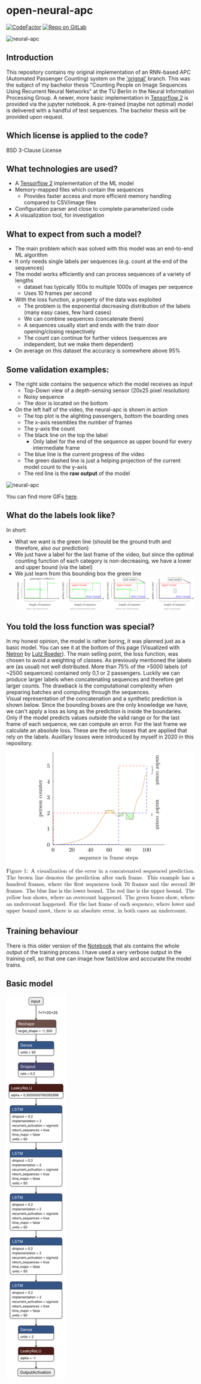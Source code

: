 # open-neural-apc
[![CodeFactor](https://www.codefactor.io/repository/github/nicojahn/open-neural-apc/badge)](https://www.codefactor.io/repository/github/nicojahn/open-neural-apc)
[![Repo on GitLab](https://img.shields.io/badge/repo-GitLab-6C488A.svg)](https://gitlab.nicojahn.com/nicojahn/open-neural-apc)

![neural-apc](./results/gifs/10000_7.gif)

## Introduction
This repository contains my original implementation of an RNN-based APC (Automated Passenger Counting) system on the <a href="https://github.com/nicojahn/open-neural-apc/tree/original" target="_blank" rel="noopener noreferrer">'orignal'</a> branch. This was the subject of my bachelor thesis "Counting People on Image Sequences Using Recurrent Neural Networks" at the TU Berlin in the Neural Information Processing Group. A newer, more basic implementation in <a href="https://github.com/tensorflow/tensorflow" target="_blank" rel="noopener noreferrer">Tensorflow 2</a> is provided via the jupyter notebook. A pre-trained (maybe not optimal) model is delivered with a handful of test sequences. The bachelor thesis will be provided upon request.

## Which license is applied to the code?
BSD 3-Clause License

## What technologies are used?
* A <a href="https://github.com/tensorflow/tensorflow" target="_blank" rel="noopener noreferrer">Tensorflow 2</a> implementation of the ML model
* Memory-mapped files which contain the sequences
    * Provides faster access and more efficient memory handling compared to CSV/image files
* Configuration parser and close to complete parameterized code
* A visualization tool, for investigation

## What to expect from such a model?
* The main problem which was solved with this model was an end-to-end ML algorithm
* It only needs single labels per sequences (e.g. count at the end of the sequences)
* The model works efficiently and can process sequences of a variety of lengths
    * dataset has typically 100s to multiple 1000s of images per sequence
    * Uses 10 frames per second
* With the loss function, a property of the data was exploited
    * The problem is the exponential decreasing distribution of the labels (many easy cases, few hard cases)
    * We can combine sequences (concatenate them)
    * A sequences usually start and ends with the train door opening/closing respectively
    * The count can continue for further videos (sequences are independent, but we make them dependent)
* On average on this dataset the accuracy is somewhere above 95%

## Some validation examples:
* The right side contains the sequence which the model receives as input
    * Top-Down view of a depth-sensing sensor (20x25 pixel resolution)
    * Noisy sequence
    * The door is located on the bottom
* On the left half of the video, the neural-apc is shown in action
    * The top plot is the alighting passengers, bottom the boarding ones
    * The x-axis resembles the number of frames
    * The y-axis the count
    * The black line on the top the label
        * Only label for the end of the sequence as upper bound for every intermediate frame
    * The blue line is the current progress of the video
    * The green dashed line is just a helping projection of the current model count to the y-axis
    * The red line is the **raw output** of the model
 
![neural-apc](./results/gifs/10000_0.gif)

You can find more GIFs <a href="./results/gifs/" target="_blank" rel="noopener noreferrer">here</a>.

## What do the labels look like?
In short:
 * What we want is the green line (should be the ground truth and therefore, also our prediction)
 * We just have a label for the last frame of the video, but since the optimal counting function of each category is non-decreasing, we have a lower and upper bound (via the label)
 * We just learn from this bounding box the green line
![label problem](label_problem.png)

## You told the loss function was special?
In my honest opinion, the model is rather boring, it was planned just as a basic model. You can see it at the bottom of this page (Visualized with <a href="https://github.com/lutzroeder/netron" target="_blank" rel="noopener noreferrer">Netron</a> by <a href="https://github.com/lutzroeder" target="_blank" rel="noopener noreferrer">Lutz Roeder</a>). The main selling point, the loss function, was chosen to avoid a weighting of classes. As previously mentioned the labels are (as usual) not well distributed. More than 75% of the >5000 labels (of ~2500 sequences) contained only 0,1 or 2 passengers. Luckily we can produce larger labels when concatenating sequences and therefore get larger counts. The drawback is the computational complexity when preparing batches and computing through the sequences.<br>
Visual representation of the concatenation and a synthetic prediction is shown below. Since the bounding boxes are the only knowledge we have, we can't apply a loss as long as the prediction is inside the boundaries. Only if the model predicts values outside the valid range or for the last frame of each sequence, we can compute an error. For the last frame we calculate an absolute loss. These are the only losses that are applied that rely on the labels. Auxillary losses were introduced by myself in 2020 in this repository.

![concatenate](concatenate.png)

## Training behaviour
There is this older version of the <a href="https://github.com/nicojahn/open-neural-apc/blob/7e9d452dec081e78161760bd7e2e50a62c41d009/Open-Neural-APC%20Notebook.ipynb" target="_blank" rel="noopener noreferrer">Notebook</a> that als contains the whole output of the training process. I have used a very verbose output in the training cell, so that one can image how fast/slow and acccurate the model trains.

## Basic model
![NN model](./model.json.svg)
